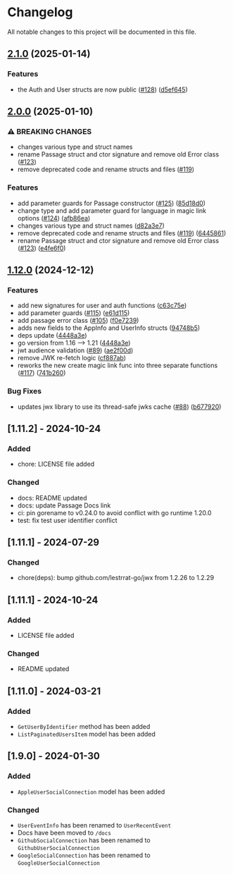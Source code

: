 # Changelog

All notable changes to this project will be documented in this file.

## [2.1.0](https://github.com/passageidentity/passage-go/compare/v2.0.0...v2.1.0) (2025-01-14)


### Features

* the Auth and User structs are now public ([#128](https://github.com/passageidentity/passage-go/issues/128)) ([d5ef645](https://github.com/passageidentity/passage-go/commit/d5ef6450df0ef7960028f61d225661f626e93f63))

## [2.0.0](https://github.com/passageidentity/passage-go/compare/v1.12.0...v2.0.0) (2025-01-10)


### ⚠ BREAKING CHANGES

* changes various type and struct names
* rename Passage struct and ctor signature and remove old Error class ([#123](https://github.com/passageidentity/passage-go/issues/123))
* remove deprecated code and rename structs and files ([#119](https://github.com/passageidentity/passage-go/issues/119))

### Features

* add parameter guards for Passage constructor ([#125](https://github.com/passageidentity/passage-go/issues/125)) ([85d18d0](https://github.com/passageidentity/passage-go/commit/85d18d0bbaee045358f65aae1dc1b706b4b98a97))
* change type and add parameter guard for language in magic link options ([#124](https://github.com/passageidentity/passage-go/issues/124)) ([afb86ea](https://github.com/passageidentity/passage-go/commit/afb86eaad3ee2a03efd5420f179143b540739020))
* changes various type and struct names ([d82a3e7](https://github.com/passageidentity/passage-go/commit/d82a3e7a5edc37225941f7ba277e03b0f756cd76))
* remove deprecated code and rename structs and files ([#119](https://github.com/passageidentity/passage-go/issues/119)) ([6445861](https://github.com/passageidentity/passage-go/commit/64458618c3c003e1b89e62a8c7a3337ccfaaaab0))
* rename Passage struct and ctor signature and remove old Error class ([#123](https://github.com/passageidentity/passage-go/issues/123)) ([e4fe6f0](https://github.com/passageidentity/passage-go/commit/e4fe6f0cba28f0010e8e22a13e93f82b3fda7d86))

## [1.12.0](https://github.com/passageidentity/passage-go/compare/v1.11.2...v1.12.0) (2024-12-12)


### Features

* add new signatures for user and auth functions ([c63c75e](https://github.com/passageidentity/passage-go/commit/c63c75e44705500f2caf45e4a553c0064f3950b8))
* add parameter guards ([#115](https://github.com/passageidentity/passage-go/issues/115)) ([e61d115](https://github.com/passageidentity/passage-go/commit/e61d115f8b0ef2a3624fbcf3f3053d16feac8d24))
* add passage error class ([#105](https://github.com/passageidentity/passage-go/issues/105)) ([f0e7239](https://github.com/passageidentity/passage-go/commit/f0e72390e1e72f84ae3369dbf77dc6361d05a80e))
* adds new fields to the AppInfo and UserInfo structs ([94748b5](https://github.com/passageidentity/passage-go/commit/94748b51882814f94ce15ff2e7a19de8940c2f29))
* deps update ([4448a3e](https://github.com/passageidentity/passage-go/commit/4448a3e99b00c810d3dea39900515991ef5b84b3))
* go version from 1.16 --&gt; 1.21 ([4448a3e](https://github.com/passageidentity/passage-go/commit/4448a3e99b00c810d3dea39900515991ef5b84b3))
* jwt audience validation ([#89](https://github.com/passageidentity/passage-go/issues/89)) ([ae2f00d](https://github.com/passageidentity/passage-go/commit/ae2f00d29fd48fe7bc7a908b4a5062189c3b4ea0))
* remove JWK re-fetch logic ([cf887ab](https://github.com/passageidentity/passage-go/commit/cf887abdb0657bbae751bf664f13a56b965f919c))
* reworks the new create magic link func into three separate functions ([#117](https://github.com/passageidentity/passage-go/issues/117)) ([741b260](https://github.com/passageidentity/passage-go/commit/741b260801b6fc127351597c45432c71ebc9786e))


### Bug Fixes

* updates jwx library to use its thread-safe jwks cache ([#88](https://github.com/passageidentity/passage-go/issues/88)) ([b677920](https://github.com/passageidentity/passage-go/commit/b67792097093386c667d940327d859b3dc7e5e32))

## [1.11.2] - 2024-10-24

### Added

- chore: LICENSE file added

### Changed

- docs: README updated
- docs: update Passage Docs link
- ci: pin gorename to v0.24.0 to avoid conflict with go runtime 1.20.0
- test: fix test user identifier conflict

## [1.11.1] - 2024-07-29

### Changed

- chore(deps): bump github.com/lestrrat-go/jwx from 1.2.26 to 1.2.29

## [1.11.1] - 2024-10-24

### Added

- LICENSE file added

### Changed

- README updated

## [1.11.0] - 2024-03-21

### Added

- `GetUserByIdentifier` method has been added
- `ListPaginatedUsersItem` model has been added

## [1.9.0] - 2024-01-30

### Added

- `AppleUserSocialConnection` model has been added

### Changed

- `UserEventInfo` has been renamed to `UserRecentEvent`
- Docs have been moved to `/docs`
- `GithubSocialConnection` has been renamed to `GithubUserSocialConnection`
- `GoogleSocialConnection` has been renamed to `GoogleUserSocialConnection`
